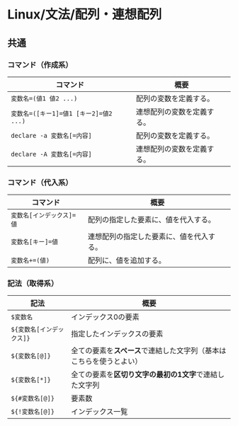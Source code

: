 # Linux/文法/配列・連想配列

## 共通

### コマンド（作成系）

|コマンド|概要|
|---|---|
|`変数名=(値1 値2 ...)`|配列の変数を定義する。|
|`変数名=([キー1]=値1 [キー2]=値2 ...)`|連想配列の変数を定義する。|
|`declare -a 変数名[=内容]`|配列の変数を定義する。|
|`declare -A 変数名[=内容]`|連想配列の変数を定義する。|

### コマンド（代入系）

| コマンド                  | 概要                                     |
| ------------------------- | ---------------------------------------- |
| `変数名[インデックス]=値` | 配列の指定した要素に、値を代入する。     |
| `変数名[キー]=値`         | 連想配列の指定した要素に、値を代入する。 |
| `変数名+=(値)`            | 配列に、値を追加する。                   |

### 記法（取得系）

| 記法                      | 概要                                                         |
| ------------------------- | ------------------------------------------------------------ |
| `$変数名`                 | インデックス0の要素                                          |
| `${変数名[インデックス]}` | 指定したインデックスの要素                                   |
| `${変数名[@]}`            | 全ての要素を**スペース**で連結した文字列（基本はこちらを使うとよい） |
| `${変数名[*]}`            | 全ての要素を**区切り文字の最初の1文字**で連結した文字列      |
| `${#変数名[@]}`           | 要素数                                                       |
| `${!変数名[@]}`           | インデックス一覧                                             |
